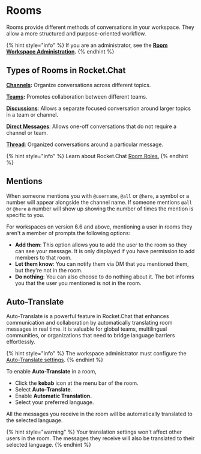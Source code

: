 # Rooms

Rooms provide different methods of conversations in your workspace. They allow a more structured and purpose-oriented workflow.

{% hint style="info" %}
If you are an administrator, see the [**Room Workspace Administration**](../../omnichannel/workspace-administration/rooms.md)**.**
{% endhint %}

## Types of Rooms in Rocket.Chat

[**Channels**](channels/)**:** Organize conversations across different topics.

[**Teams**](teams/)**:** Promotes collaboration between different teams.

[**Discussions**](../../omnichannel/workspace-administration/settings/discussion.md): Allows a separate focused conversation around larger topics in a team or channel.

[**Direct Messages**](direct-messages/): Allows one-off conversations that do not require a channel or team.

[**Thread**](../../omnichannel/workspace-administration/settings/threads.md): Organized conversations around a particular message.

{% hint style="info" %}
Learn about Rocket.Chat [Room Roles.](room-roles.md)
{% endhint %}

## Mentions

When someone mentions you with `@username`, `@all` or `@here`, a symbol or a number will appear alongside the channel name. If someone mentions `@all` or `@here` a number will show up showing the number of times the mention is specific to you.

For workspaces on version 6.6 and above, mentioning a user in rooms they aren't a member of prompts the following options:

* **Add them**: This option allows you to add the user to the room so they can see your message. It is only displayed if you have permission to add members to that room.
* **Let them know**: You can notify them via DM that you mentioned them, but they're not in the room.
* **Do nothing**: You can also choose to do nothing about it. The bot informs you that the user you mentioned is not in the room.

## Auto-Translate

Auto-Translate is a powerful feature in Rocket.Chat that enhances communication and collaboration by automatically translating room messages in real time. It is valuable for global teams, multilingual communities, or organizations that need to bridge language barriers effortlessly.

{% hint style="info" %}
The workspace administrator must configure the [Auto-Translate settings](../../omnichannel/workspace-administration/settings/message.md#ibh8nd40he).
{% endhint %}

To enable **Auto-Translate** in a room,

* Click the **kebab** icon at the menu bar of the room.
* Select **Auto-Translate**.
* Enable **Automatic Translation.**
* Select your preferred language.

All the messages you receive in the room will be automatically translated to the selected language.

{% hint style="warning" %}
Your translation settings won't affect other users in the room. The messages they receive will also be translated to their selected language.
{% endhint %}
